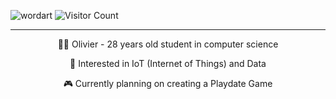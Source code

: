 ![wordart](https://github.com/mrvolive/mrvolive/assets/144356778/82d0dd61-ceb9-4272-8a10-47c9ebf273f5)
![Visitor Count](https://profile-counter.glitch.me/mrvolive/count.svg)

---

<p align=center>👨‍🎓 Olivier - 28 years old student in computer science</p>
<p align=center>🐼 Interested in IoT (Internet of Things) and Data</p>
<p align=center>🎮 Currently planning on creating a Playdate Game</p>



